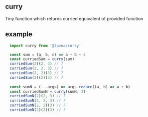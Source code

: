 ## curry

Tiny function which returns curried equivalent of provided function

## example

```javascript
  import curry from '@lpvua/curry'

  const sum = (a, b, c) => a + b + c
  const curriedSum = curry(sum)
  curriedSum(2)(2, 3) // 7
  curriedSum(2, 2, 3) // 7
  curriedSum(2, 2)(3) // 7
  curriedSum(2)(2)(3) // 7
 
  const sumN = (...args) => args.reduce((a, b) => a + b)
  const curriedSumN = curry(sumN, 3)
  curriedSumN(2)(2, 3) // 7
  curriedSumN(2, 2, 3) // 7
  curriedSumN(2, 2)(3) // 7
  curriedSumN(2)(2)(3) // 7
```

